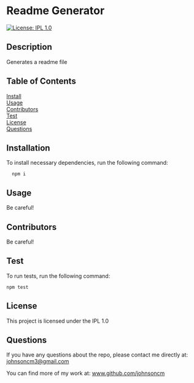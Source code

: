 # **Readme Generator**


[![License: IPL 1.0](https://img.shields.io/badge/License-IPL%201.0-blue.svg)](https://opensource.org/licenses/IPL-1.0)
   
        
  ## Description  
  
  Generates a readme file
  
  ## Table of Contents
    

  [Install](#Installation)<br>
  [Usage](#Usage)<br>
  [Contributors](#Contributors)<br>
  [Test](#Test)<br>
  [License](#License)<br>
  [Questions](#Questions)<br>
 
  
    
  ## Installation
  
  To install necessary dependencies, run the following command:
    
      npm i
    
  ## Usage
      
  Be careful!

  ## Contributors
        
  Be careful!

  ## Test 
  
  To run tests, run the following command:
    
      
    npm test
  
  ## License
  
  This project is licensed under the IPL 1.0
    

  ## Questions
  
  If you have any questions about the repo, please contact me directly at: johnsoncm3@gmail.com
  
  You can find more of my work at: www.github.com/johnsoncm
    
    
    